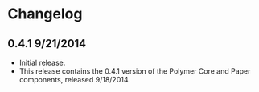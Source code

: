 # Changelog

## 0.4.1 9/21/2014

- Initial release.
- This release contains the 0.4.1 version of the Polymer Core and Paper components, released 9/18/2014.
